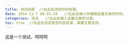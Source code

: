```yaml
---
title: 测试标题  //在此处添加你的标题。
date: 2014-11-7 08:55:29   //在此处输入你编辑这篇文章的时间。
categories: 测试   //在此处输入这篇文章的分类。
toc: true  //在此处设定是否开启目录，需要主题支持。
---
```


这是一个测试，呵呵呵
